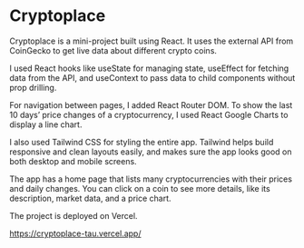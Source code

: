 # Cryptoplace

Cryptoplace is a mini-project built using React. It uses the external API from CoinGecko to get live data about different crypto coins.

I used React hooks like useState for managing state, useEffect for fetching data from the API, and useContext to pass data to child components without prop drilling.

For navigation between pages, I added React Router DOM. To show the last 10 days’ price changes of a cryptocurrency, I used React Google Charts to display a line chart.

I also used Tailwind CSS for styling the entire app. Tailwind helps build responsive and clean layouts easily, and makes sure the app looks good on both desktop and mobile screens.

The app has a home page that lists many cryptocurrencies with their prices and daily changes. You can click on a coin to see more details, like its description, market data, and a price chart.

The project is deployed on Vercel.

https://cryptoplace-tau.vercel.app/
